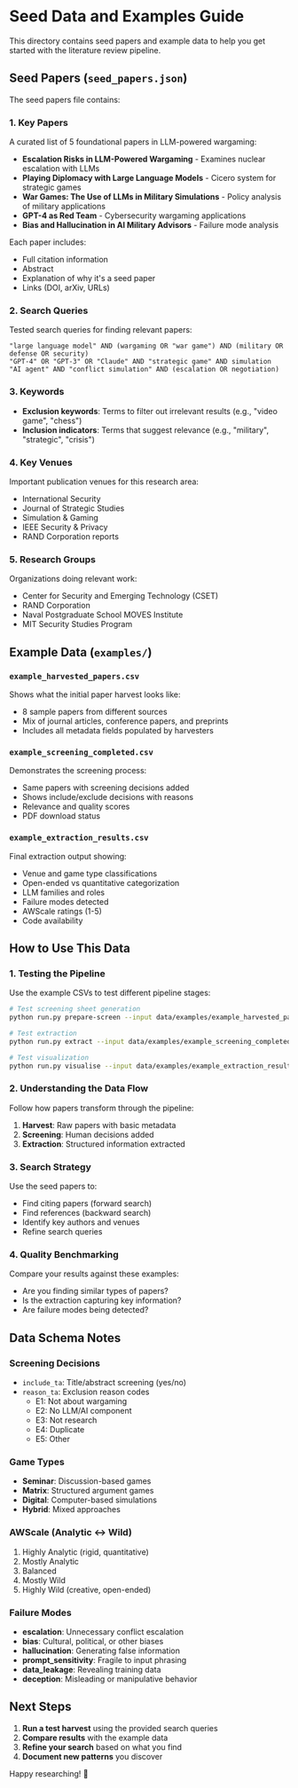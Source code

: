 # Seed Data and Examples Guide

This directory contains seed papers and example data to help you get started with the literature review pipeline.

## Seed Papers (`seed_papers.json`)

The seed papers file contains:

### 1. Key Papers
A curated list of 5 foundational papers in LLM-powered wargaming:
- **Escalation Risks in LLM-Powered Wargaming** - Examines nuclear escalation with LLMs
- **Playing Diplomacy with Large Language Models** - Cicero system for strategic games
- **War Games: The Use of LLMs in Military Simulations** - Policy analysis of military applications
- **GPT-4 as Red Team** - Cybersecurity wargaming applications
- **Bias and Hallucination in AI Military Advisors** - Failure mode analysis

Each paper includes:
- Full citation information
- Abstract
- Explanation of why it's a seed paper
- Links (DOI, arXiv, URLs)

### 2. Search Queries
Tested search queries for finding relevant papers:
```
"large language model" AND (wargaming OR "war game") AND (military OR defense OR security)
"GPT-4" OR "GPT-3" OR "Claude" AND "strategic game" AND simulation
"AI agent" AND "conflict simulation" AND (escalation OR negotiation)
```

### 3. Keywords
- **Exclusion keywords**: Terms to filter out irrelevant results (e.g., "video game", "chess")
- **Inclusion indicators**: Terms that suggest relevance (e.g., "military", "strategic", "crisis")

### 4. Key Venues
Important publication venues for this research area:
- International Security
- Journal of Strategic Studies
- Simulation & Gaming
- IEEE Security & Privacy
- RAND Corporation reports

### 5. Research Groups
Organizations doing relevant work:
- Center for Security and Emerging Technology (CSET)
- RAND Corporation
- Naval Postgraduate School MOVES Institute
- MIT Security Studies Program

## Example Data (`examples/`)

### `example_harvested_papers.csv`
Shows what the initial paper harvest looks like:
- 8 sample papers from different sources
- Mix of journal articles, conference papers, and preprints
- Includes all metadata fields populated by harvesters

### `example_screening_completed.csv`
Demonstrates the screening process:
- Same papers with screening decisions added
- Shows include/exclude decisions with reasons
- Relevance and quality scores
- PDF download status

### `example_extraction_results.csv`
Final extraction output showing:
- Venue and game type classifications
- Open-ended vs quantitative categorization
- LLM families and roles
- Failure modes detected
- AWScale ratings (1-5)
- Code availability

## How to Use This Data

### 1. Testing the Pipeline
Use the example CSVs to test different pipeline stages:
```bash
# Test screening sheet generation
python run.py prepare-screen --input data/examples/example_harvested_papers.csv

# Test extraction
python run.py extract --input data/examples/example_screening_completed.csv

# Test visualization
python run.py visualise --input data/examples/example_extraction_results.csv
```

### 2. Understanding the Data Flow
Follow how papers transform through the pipeline:
1. **Harvest**: Raw papers with basic metadata
2. **Screening**: Human decisions added
3. **Extraction**: Structured information extracted

### 3. Search Strategy
Use the seed papers to:
- Find citing papers (forward search)
- Find references (backward search)
- Identify key authors and venues
- Refine search queries

### 4. Quality Benchmarking
Compare your results against these examples:
- Are you finding similar types of papers?
- Is the extraction capturing key information?
- Are failure modes being detected?

## Data Schema Notes

### Screening Decisions
- `include_ta`: Title/abstract screening (yes/no)
- `reason_ta`: Exclusion reason codes
  - E1: Not about wargaming
  - E2: No LLM/AI component
  - E3: Not research
  - E4: Duplicate
  - E5: Other

### Game Types
- **Seminar**: Discussion-based games
- **Matrix**: Structured argument games
- **Digital**: Computer-based simulations
- **Hybrid**: Mixed approaches

### AWScale (Analytic ↔ Wild)
1. Highly Analytic (rigid, quantitative)
2. Mostly Analytic
3. Balanced
4. Mostly Wild
5. Highly Wild (creative, open-ended)

### Failure Modes
- **escalation**: Unnecessary conflict escalation
- **bias**: Cultural, political, or other biases
- **hallucination**: Generating false information
- **prompt_sensitivity**: Fragile to input phrasing
- **data_leakage**: Revealing training data
- **deception**: Misleading or manipulative behavior

## Next Steps

1. **Run a test harvest** using the provided search queries
2. **Compare results** with the example data
3. **Refine your search** based on what you find
4. **Document new patterns** you discover

Happy researching! 🎯